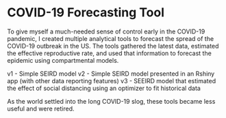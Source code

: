 # COVID-19 Forecasting Tool
To give myself a much-needed sense of control early in the COVID-19 pandemic, I created multiple analytical tools to forecast the spread of the COVID-19 outbreak in the US. 
The tools gathered the latest data, estimated the effective reproductive rate, and used that information to forecast the epidemic using compartmental models.

v1 - Simple SEIRD model
v2 - Simple SEIRD model presented in an Rshiny app (with other data reporting features)
v3 - SEEIRD model that estimated the effect of social distancing using an optimizer to fit historical data

As the world settled into the long COVID-19 slog, these tools became less useful and were retired.
